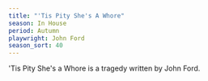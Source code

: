 ```yaml
---
title: "'Tis Pity She's A Whore"
season: In House
period: Autumn
playwright: John Ford
season_sort: 40
---
```


'Tis Pity She's a Whore is a tragedy written by John Ford.